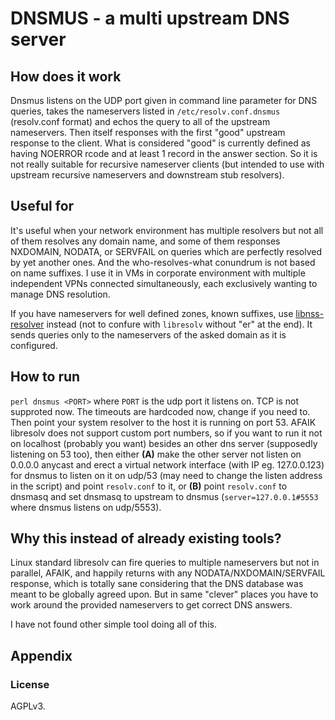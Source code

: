 
# DNSMUS - a multi upstream DNS server

## How does it work

Dnsmus listens on the UDP port given in command line parameter for DNS
queries, takes the nameservers listed in `/etc/resolv.conf.dnsmus`
(resolv.conf format) and echos the query to all of the upstream
nameservers. Then itself responses with the first "good" upstream
response to the client. What is considered "good" is currently defined
as having NOERROR rcode and at least 1 record in the answer section. So
it is not really suitable for recursive nameserver clients (but intended
to use with upstream recursive nameservers and downstream stub resolvers).

## Useful for

It's useful when your network environment has multiple resolvers but not
all of them resolves any domain name, and some of them responses
NXDOMAIN, NODATA, or SERVFAIL on queries which are perfectly resolved by
yet another ones. And the who-resolves-what conundrum is not based on
name suffixes. I use it in VMs in corporate environment with multiple
independent VPNs connected simultaneously, each exclusively wanting to
manage DNS resolution.

If you have nameservers for well defined zones, known suffixes, use
[libnss-resolver](http://git.uucp.hu/sysop/libnss-resolver.git) instead
(not to confure with `libresolv` without "er" at the end). It sends
queries only to the nameservers of the asked domain as it is configured.

## How to run

`perl dnsmus <PORT>` where `PORT` is the udp port it listens on. TCP is
not supproted now. The timeouts are hardcoded now, change if you need
to. Then point your system resolver to the host it is running on port
53. AFAIK libresolv does not support custom port numbers, so if you want
to run it not on localhost (probably you want) besides an other dns
server (supposedly listening on 53 too), then either **(A)** make the
other server not listen on 0.0.0.0 anycast and erect a virtual network
interface (with IP eg. 127.0.0.123) for dnsmus to listen on it on udp/53
(may need to change the listen address in the script) and point
`resolv.conf` to it, or **(B)** point `resolv.conf` to dnsmasq and set
dnsmasq to upstream to dnsmus (`server=127.0.0.1#5553` where dnsmus
listens on udp/5553).

## Why this instead of already existing tools?

Linux standard libresolv can fire queries to multiple nameservers but
not in parallel, AFAIK, and happily returns with any
NODATA/NXDOMAIN/SERVFAIL response, which is totally sane considering
that the DNS database was meant to be globally agreed upon. But in same
"clever" places you have to work around the provided nameservers to get
correct DNS answers.

I have not found other simple tool doing all of this.

## Appendix

### License

AGPLv3.
